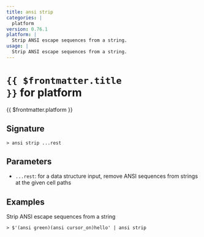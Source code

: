 ```yaml
---
title: ansi strip
categories: |
  platform
version: 0.76.1
platform: |
  Strip ANSI escape sequences from a string.
usage: |
  Strip ANSI escape sequences from a string.
---
```


# <code>{{ $frontmatter.title }}</code> for platform

<div class='command-title'>{{ $frontmatter.platform }}</div>

## Signature

```> ansi strip ...rest```

## Parameters

 -  `...rest`: for a data structure input, remove ANSI sequences from strings at the given cell paths

## Examples

Strip ANSI escape sequences from a string
```shell
> $'(ansi green)(ansi cursor_on)hello' | ansi strip
```
